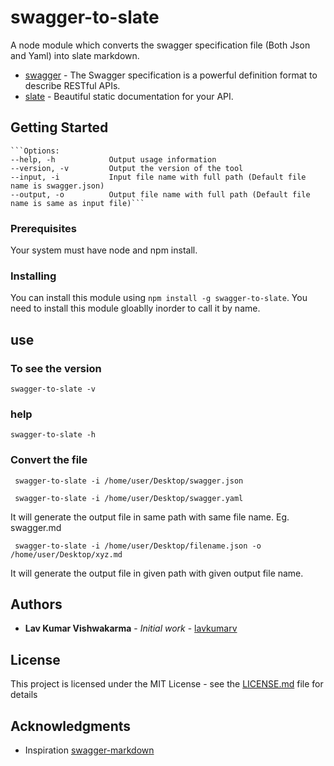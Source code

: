 # swagger-to-slate

A node module which converts the swagger specification file (Both Json and Yaml) into slate markdown.

* [swagger](http://swagger.io/) - The Swagger specification is a powerful definition format to describe RESTful APIs.
* [slate](https://github.com/lord/slate) - Beautiful static documentation for your API.

## Getting Started
    ```Options: 
    --help, -h            Output usage information
    --version, -v         Output the version of the tool
    --input, -i           Input file name with full path (Default file name is swagger.json)
    --output, -o          Output file name with full path (Default file name is same as input file)```

### Prerequisites

Your system must have node and npm install.

### Installing

You can install this module using `npm install -g swagger-to-slate`.
You need to install this module gloablly inorder to call it by name.

## use

### To see the version

``` swagger-to-slate -v ```

### help

``` swagger-to-slate -h ```

### Convert the file

``` swagger-to-slate -i /home/user/Desktop/swagger.json``` 

``` swagger-to-slate -i /home/user/Desktop/swagger.yaml``` 

It will generate the output file in same path with same file name. Eg. swagger.md

``` swagger-to-slate -i /home/user/Desktop/filename.json -o /home/user/Desktop/xyz.md```

It will generate the output file in given path with given output file name.

## Authors

* **Lav Kumar Vishwakarma** - *Initial work* - [lavkumarv](https://github.com/lavkumarv)

## License

This project is licensed under the MIT License - see the [LICENSE.md](LICENSE.md) file for details

## Acknowledgments

* Inspiration 
    [swagger-markdown](https://github.com/syroegkin/swagger-markdown)
